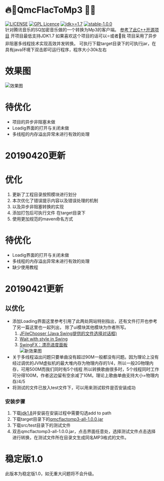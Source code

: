 # :fire::musical_note:QmcFlacToMp3 :musical_note::fire:
[![LICENSE](https://img.shields.io/badge/license-Anti%20996-blue.svg?style=flat-square)](https://github.com/996icu/996.ICU/blob/master/LICENSE)
[![GPL Licence](https://badges.frapsoft.com/os/gpl/gpl.svg?v=103)](https://opensource.org/licenses/GPL-3.0/)
[![jdk>=1.7](https://img.shields.io/badge/jdk-%3E%3D1.7-yellowgreen.svg)](https://www.oracle.com/technetwork/java/javase/downloads/jdk8-downloads-2133151.html)
[![stable-1.0.0](https://img.shields.io/badge/stable-1.0.0-orange.svg) ](https://github.com/OnlyPiglet/qmcflactomp3/tree/master/target)  
针对腾讯音乐的SQ加密音乐做的一个转换为Mp3的客户端。
[参考了此C++开源项目](https://github.com/Presburger/qmc-decoder)
开项目最低支持JDK1.7
如果喜欢这个项目的话可以:star:或者:two_men_holding_hands:我
项目采用了异步非阻塞多线程技术实现高效并发转换。
可执行下载target目录下的可执行jar，在具有java环境下双击即可运行程序，程序大小30k左右

# 效果图
![效果图](https://upload-images.jianshu.io/upload_images/13419832-41d0440fa6b31a63.png?imageMogr2/auto-orient/strip%7CimageView2/2/w/1240)

# 待优化
* 项目的异步非阻塞未做
* Loadig界面的打开与关闭未做
* 多线程的内存溢出异常未进行有效的处理

# 20190420更新
# 优化
1. 更新了工程目录按照模块进行划分
1. 本次优化了错误提示内容以及错误处理的机制 
2. 以及异步非阻塞转换的实现
3. 添加打包后可执行文件 在target目录下
4. 使用更加规范的maven命名方式

# 待优化
* Loadig界面的打开与关闭未做
* 多线程的内存溢出异常未进行有效的处理
* 缺少使用教程

# 20190421更新
## 以优化
* 添加Loading界面这里参考引用了此两处网站特别指出，还有文件打开也参考了另一篇这里也一起列出，
  除了ui模块其他模块为作者所写。
  1. [JFileChooser (Java Swing提供的文件选择对话框)](https://blog.csdn.net/liang5630/article/details/25651491)
  2. [Wait with style in Swing](http://www.curious-creature.com/2005/02/15/wait-with-style-in-swing/)
  3. [SwingFX：漂亮进度面板](https://www.javalobby.org//java/forums/t19222.html)  
     ![新效果图](https://upload-images.jianshu.io/upload_images/13419832-c5f342182b230dc9.png?imageMogr2/auto-orient/strip%7CimageView2/2/w/1240)
* 关于多线程溢出问题只要单曲没有超过90M一般都没有问题。因为理论上没有经过调优的JVM虚拟机的最大堆内存为物理内存的1/4，所以一般2G物理内存，可用500M而我们同时有5个线程
  所以转换歌曲很多时，5个线程同时工作可分得100M，作者这边留有空余减了10M。理论上歌曲单曲支持大小=物理内存/4/5
* 将测试的文件已放入test文件下，可以用来测试软件是否安装成功
### 安装步骤  

1. 下载[jdk1.8](https://www.oracle.com/technetwork/java/javase/downloads/jdk8-downloads-2133151.html)并安装在安装过程中需要勾选add
   to path
2. 下载target目录下的[qmcflactomp3-all-1.0.0.jar](https://github.com/OnlyPiglet/qmcflactomp3/tree/master/target)
3. 下载src/test目录下的测试文件
4. 双击qmcflactomp3-all-1.0.0.jar，点击界面任意处，选择测试文件点击选择进行转换，在测试文件所在目录文生成同名MP3格式的文件。
# 稳定版1.0
  此版本为稳定版1.0，如无重大问题将不会升级。
